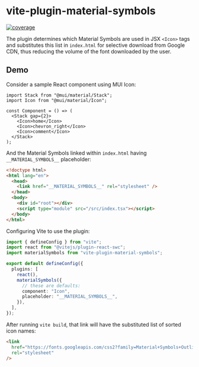 # vite-plugin-material-symbols

[![coverage](https://coveralls.io/repos/github/RobinTail/vite-plugin-material-symbols/badge.svg?branch=main)](https://coveralls.io/github/RobinTail/vite-plugin-material-symbols?branch=main)

The plugin determines which Material Symbols are used in JSX `<Icon>` tags and substitutes this list in `index.html`
for selective download from Google CDN, thus reducing the volume of the font downloaded by the user.

## Demo

Consider a sample React component using MUI Icon:

```tsx
import Stack from "@mui/material/Stack";
import Icon from "@mui/material/Icon";

const Component = () => (
  <Stack gap={2}>
    <Icon>home</Icon>
    <Icon>chevron_right</Icon>
    <Icon>comment</Icon>
  </Stack>
);
```

And the Material Symbols linked within `index.html` having `__MATERIAL_SYMBOLS__` placeholder:

```html
<!doctype html>
<html lang="en">
  <head>
    <link href="__MATERIAL_SYMBOLS__" rel="stylesheet" />
  </head>
  <body>
    <div id="root"></div>
    <script type="module" src="/src/index.tsx"></script>
  </body>
</html>
```

Configuring Vite to use the plugin:

```ts
import { defineConfig } from "vite";
import react from "@vitejs/plugin-react-swc";
import materialSymbols from "vite-plugin-material-symbols";

export default defineConfig({
  plugins: [
    react(),
    materialSymbols({
      // these are defaults:
      component: "Icon",
      placeholder: "__MATERIAL_SYMBOLS__",
    }),
  ],
});
```

After running `vite build`, that link will have the substituted list of sorted icon names:

```html
<link
  href="https://fonts.googleapis.com/css2?family=Material+Symbols+Outlined:opsz,wght,FILL,GRAD@24,400,0,0&icon_names=chevron_right,comment,home"
  rel="stylesheet"
/>
```
